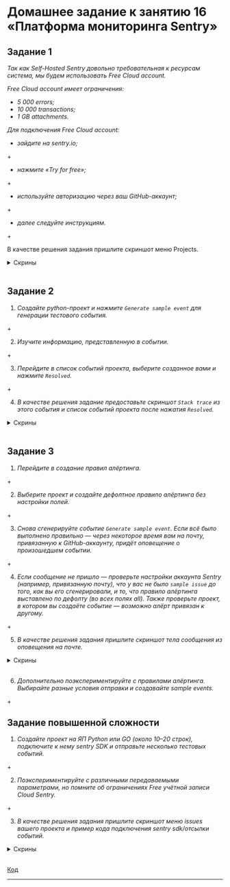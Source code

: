 # Домашнее задание к занятию 16 «Платформа мониторинга Sentry»

## Задание 1

_Так как Self-Hosted Sentry довольно требовательная к ресурсам система, мы будем использовать Free Сloud account._

_Free Cloud account имеет ограничения:_

- _5 000 errors;_
- _10 000 transactions;_
- _1 GB attachments._

_Для подключения Free Cloud account:_

- _зайдите на sentry.io;_
  
\+
  
- _нажмите «Try for free»;_  
  
\+  
  
- _используйте авторизацию через ваш GitHub-аккаунт;_  
  
\+  
  
- _далее следуйте инструкциям._  
  
\+  
  

В качестве решения задания пришлите скриншот меню Projects.
<details>
<summary>Скрины</summary>

<image src="./images/screenshot_1.png">  

</details>
</br>

## Задание 2

1. _Создайте python-проект и нажмите `Generate sample event` для генерации тестового события._  
  
\+  
  
2. _Изучите информацию, представленную в событии._  
  
\+
  
3. _Перейдите в список событий проекта, выберите созданное вами и нажмите `Resolved`._  
  
\+  
  
4. _В качестве решения задание предоставьте скриншот `Stack trace` из этого события и список событий проекта после нажатия `Resolved`._  
<details>
<summary>Скрины</summary>

<image src="./images/screenshot_3.png">  
<image src="./images/screenshot_4.png">  

</details>
</br>

## Задание 3

1. _Перейдите в создание правил алёртинга._  
  
\+  
  
2. _Выберите проект и создайте дефолтное правило алёртинга без настройки полей._  
  
\+
  
3. _Снова сгенерируйте событие `Generate sample event`.
Если всё было выполнено правильно — через некоторое время вам на почту, привязанную к GitHub-аккаунту, придёт оповещение о произошедшем событии._  
  
\+  
  
4. _Если сообщение не пришло — проверьте настройки аккаунта Sentry (например, привязанную почту), что у вас не было 
`sample issue` до того, как вы его сгенерировали, и то, что правило алёртинга выставлено по дефолту (во всех полях all).
Также проверьте проект, в котором вы создаёте событие — возможно алёрт привязан к другому._  
  
\+  
  
5. _В качестве решения задания пришлите скриншот тела сообщения из оповещения на почте._  
<details>
<summary>Скрины</summary>

<image src="./images/screenshot_2.png">  

</details>
</br>

6. _Дополнительно поэкспериментируйте с правилами алёртинга. Выбирайте разные условия отправки и создавайте sample events._  
  
\+  
  
## Задание повышенной сложности

1. _Создайте проект на ЯП Python или GO (около 10–20 строк), подключите к нему sentry SDK и отправьте несколько тестовых событий._  
  
\+  
  
2. _Поэкспериментируйте с различными передаваемыми параметрами, но помните об ограничениях Free учётной записи Cloud Sentry._  
  
\+  
  
3. _В качестве решения задания пришлите скриншот меню issues вашего проекта и пример кода подключения sentry sdk/отсылки событий._  
  
<details>
<summary>Скрины</summary>

<image src="./images/screenshot_5.png">  

</details>
</br>
  
[Код](./main.py)

---
